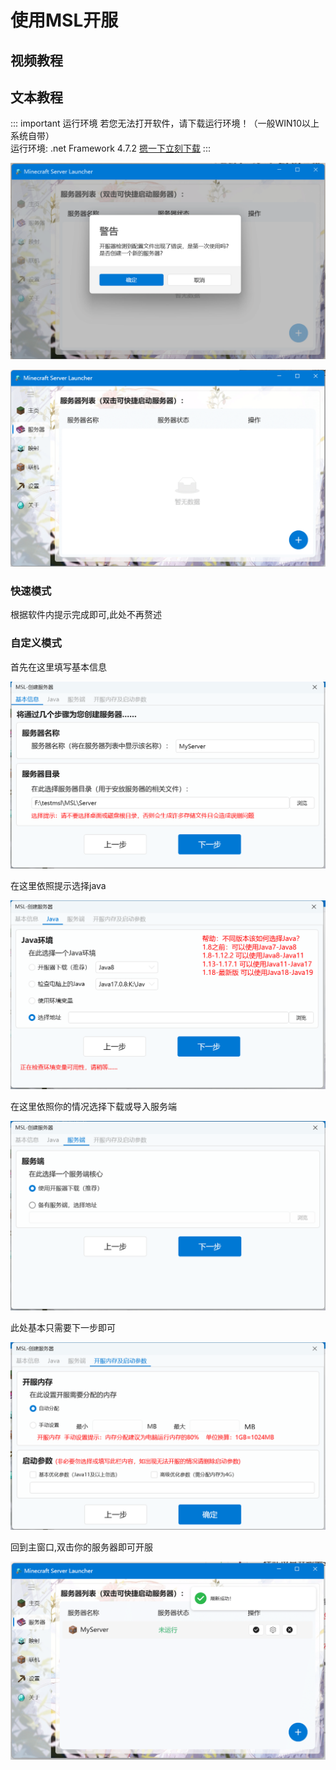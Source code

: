 # 使用MSL开服

## 视频教程

<BiliBili bvid="BV1au4y1d7Td" />

## 文本教程

::: important 运行环境
若您无法打开软件，请下载运行环境！（一般WIN10以上系统自带）  
运行环境: .net Framework 4.7.2 [摁一下立刻下载](https://dotnet.microsoft.com/en-us/download/dotnet-framework/thank-you/net472-developer-pack-offline-installer)
:::

![img](./assets/first_use.png)

![img](./assets/manually.png)

### 快速模式

根据软件内提示完成即可,此处不再赘述

### 自定义模式

首先在这里填写基本信息

![img](./assets/create_1.png)

在这里依照提示选择java

![img](./assets/create_2.png)

在这里依照你的情况选择下载或导入服务端

![img](./assets/create_3.png)

此处基本只需要下一步即可

![img](./assets/create_4.png)

回到主窗口,双击你的服务器即可开服

![img](./assets/create_final.png)